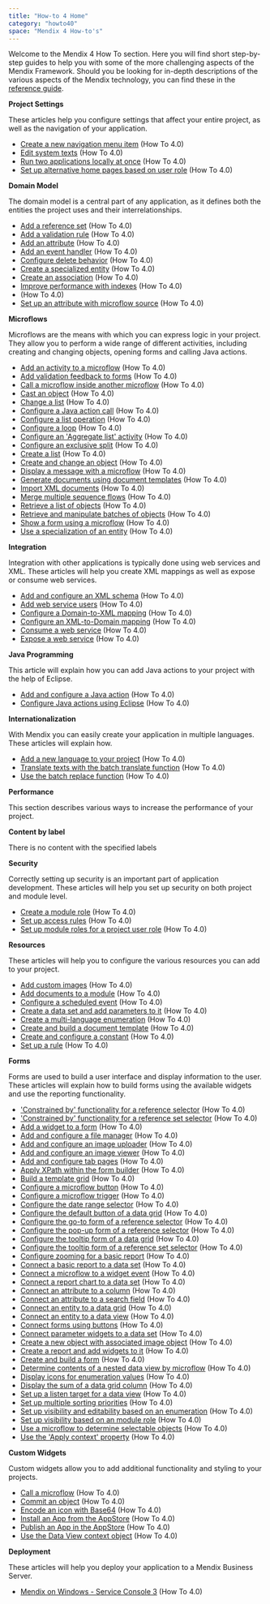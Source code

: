 ```yaml
---
title: "How-to 4 Home"
category: "howto40"
space: "Mendix 4 How-to's"
---
```

Welcome to the Mendix 4 How To section. Here you will find short step-by-step guides to help you with some of the more challenging aspects of the Mendix Framework. Should you be looking for in-depth descriptions of the various aspects of the Mendix technology, you can find these in the [reference guide](/refguide4/Introduction).

**Project Settings**

These articles help you configure settings that affect your entire project, as well as the navigation of your application.

*   [Create a new navigation menu item](create-a-new-navigation-menu-item) (How To 4.0)
*   [Edit system texts](edit-system-texts) (How To 4.0)
*   [Run two applications locally at once](run-two-applications-locally-at-once) (How To 4.0)
*   [Set up alternative home pages based on user role](set-up-alternative-home-pages-based-on-user-role) (How To 4.0)

**Domain Model**

The domain model is a central part of any application, as it defines both the entities the project uses and their interrelationships.

*   [Add a reference set](add-a-reference-set) (How To 4.0)
*   [Add a validation rule](add-a-validation-rule) (How To 4.0)
*   [Add an attribute](add-an-attribute) (How To 4.0)
*   [Add an event handler](add-an-event-handler) (How To 4.0)
*   [Configure delete behavior](configure-delete-behavior) (How To 4.0)
*   [Create a specialized entity](create-a-specialized-entity) (How To 4.0)
*   [Create an association](create-an-association) (How To 4.0)
*   [Improve performance with indexes](improve-performance-with-indexes) (How To 4.0)
*   (How To 4.0)
*   [Set up an attribute with microflow source](set-up-an-attribute-with-microflow-source) (How To 4.0)

**Microflows**

Microflows are the means with which you can express logic in your project. They allow you to perform a wide range of different activities, including creating and changing objects, opening forms and calling Java actions.

*   [Add an activity to a microflow](add-an-activity-to-a-microflow) (How To 4.0)
*   [Add validation feedback to forms](add-validation-feedback-to-forms) (How To 4.0)
*   [Call a microflow inside another microflow](call-a-microflow-inside-another-microflow) (How To 4.0)
*   [Cast an object](cast-an-object) (How To 4.0)
*   [Change a list](change-a-list) (How To 4.0)
*   [Configure a Java action call](configure-a-java-action-call) (How To 4.0)
*   [Configure a list operation](configure-a-list-operation) (How To 4.0)
*   [Configure a loop](configure-a-loop) (How To 4.0)
*   [Configure an 'Aggregate list' activity](configure-an-aggregate-list-activity) (How To 4.0)
*   [Configure an exclusive split](configure-an-exclusive-split) (How To 4.0)
*   [Create a list](create-a-list) (How To 4.0)
*   [Create and change an object](create-and-change-an-object) (How To 4.0)
*   [Display a message with a microflow](display-a-message-with-a-microflow) (How To 4.0)
*   [Generate documents using document templates](generate-documents-using-document-templates) (How To 4.0)
*   [Import XML documents](import-xml-documents) (How To 4.0)
*   [Merge multiple sequence flows](merge-multiple-sequence-flows) (How To 4.0)
*   [Retrieve a list of objects](retrieve-a-list-of-objects) (How To 4.0)
*   [Retrieve and manipulate batches of objects](retrieve-and-manipulate-batches-of-objects) (How To 4.0)
*   [Show a form using a microflow](show-a-form-using-a-microflow) (How To 4.0)
*   [Use a specialization of an entity](use-a-specialization-of-an-entity) (How To 4.0)

**Integration**

Integration with other applications is typically done using web services and XML. These articles will help you create XML mappings as well as expose or consume web services.

*   [Add and configure an XML schema](add-and-configure-an-xml-schema) (How To 4.0)
*   [Add web service users](add-web-service-users) (How To 4.0)
*   [Configure a Domain-to-XML mapping](configure-a-domain-to-xml-mapping) (How To 4.0)
*   [Configure an XML-to-Domain mapping](configure-an-xml-to-domain-mapping) (How To 4.0)
*   [Consume a web service](consume-a-web-service) (How To 4.0)
*   [Expose a web service](expose-a-web-service) (How To 4.0)

**Java Programming**

This article will explain how you can add Java actions to your project with the help of Eclipse.

*   [Add and configure a Java action](add-and-configure-a-java-action) (How To 4.0)
*   [Configure Java actions using Eclipse](configure-java-actions-using-eclipse) (How To 4.0)

**Internationalization**

With Mendix you can easily create your application in multiple languages. These articles will explain how.

*   [Add a new language to your project](add-a-new-language-to-your-project) (How To 4.0)
*   [Translate texts with the batch translate function](translate-texts-with-the-batch-translate-function) (How To 4.0)
*   [Use the batch replace function](use-the-batch-replace-function) (How To 4.0)

**Performance**

This section describes various ways to increase the performance of your project.

**Content by label**

There is no content with the specified labels

**Security**

Correctly setting up security is an important part of application development. These articles will help you set up security on both project and module level.

*   [Create a module role](create-a-module-role) (How To 4.0)
*   [Set up access rules](set-up-access-rules) (How To 4.0)
*   [Set up module roles for a project user role](set-up-module-roles-for-a-project-user-role) (How To 4.0)

**Resources**

These articles will help you to configure the various resources you can add to your project.

*   [Add custom images](add-custom-images) (How To 4.0)
*   [Add documents to a module](add-documents-to-a-module) (How To 4.0)
*   [Configure a scheduled event](configure-a-scheduled-event) (How To 4.0)
*   [Create a data set and add parameters to it](create-a-data-set-and-add-parameters-to-it) (How To 4.0)
*   [Create a multi-language enumeration](create-a-multi-language-enumeration) (How To 4.0)
*   [Create and build a document template](create-and-build-a-document-template) (How To 4.0)
*   [Create and configure a constant](create-and-configure-a-constant) (How To 4.0)
*   [Set up a rule](set-up-a-rule) (How To 4.0)

**Forms**

Forms are used to build a user interface and display information to the user. These articles will explain how to build forms using the available widgets and use the reporting functionality.

*   ['Constrained by' functionality for a reference selector](constrained-by-functionality-for-a-reference-selector) (How To 4.0)
*   ['Constrained by' functionality for a reference set selector](constrained-by-functionality-for-a-reference-set-selector) (How To 4.0)
*   [Add a widget to a form](add-a-widget-to-a-form) (How To 4.0)
*   [Add and configure a file manager](add-and-configure-a-file-manager) (How To 4.0)
*   [Add and configure an image uploader](add-and-configure-an-image-uploader) (How To 4.0)
*   [Add and configure an image viewer](add-and-configure-an-image-viewer) (How To 4.0)
*   [Add and configure tab pages](add-and-configure-tab-pages) (How To 4.0)
*   [Apply XPath within the form builder](apply-xpath-within-the-form-builder) (How To 4.0)
*   [Build a template grid](build-a-template-grid) (How To 4.0)
*   [Configure a microflow button](configure-a-microflow-button) (How To 4.0)
*   [Configure a microflow trigger](configure-a-microflow-trigger) (How To 4.0)
*   [Configure the date range selector](configure-the-date-range-selector) (How To 4.0)
*   [Configure the default button of a data grid](configure-the-default-button-of-a-data-grid) (How To 4.0)
*   [Configure the go-to form of a reference selector](configure-the-go-to-form-of-a-reference-selector) (How To 4.0)
*   [Configure the pop-up form of a reference selector](configure-the-pop-up-form-of-a-reference-selector) (How To 4.0)
*   [Configure the tooltip form of a data grid](configure-the-tooltip-form-of--a-data-grid) (How To 4.0)
*   [Configure the tooltip form of a reference set selector](configure-the-tooltip-form-of-a-reference-set-selector) (How To 4.0)
*   [Configure zooming for a basic report](configure-zooming-for-a-basic-report) (How To 4.0)
*   [Connect a basic report to a data set](connect-a-basic-report-to-a-data-set) (How To 4.0)
*   [Connect a microflow to a widget event](connect-a-microflow-to-a-widget-event) (How To 4.0)
*   [Connect a report chart to a data set](connect-a-report-chart-to-a-data-set) (How To 4.0)
*   [Connect an attribute to a column](connect-an-attribute-to-a-column) (How To 4.0)
*   [Connect an attribute to a search field](connect-an-attribute-to-a-search-field) (How To 4.0)
*   [Connect an entity to a data grid](connect-an-entity-to-a-data-grid) (How To 4.0)
*   [Connect an entity to a data view](connect-an-entity-to-a-data-view) (How To 4.0)
*   [Connect forms using buttons](connect-forms-using-buttons) (How To 4.0)
*   [Connect parameter widgets to a data set](connect-parameter-widgets-to-a-data-set) (How To 4.0)
*   [Create a new object with associated image object](create-a-new-object-with-associated-image-object) (How To 4.0)
*   [Create a report and add widgets to it](create-a-report-and-add-widgets-to-it) (How To 4.0)
*   [Create and build a form](create-and-build-a-form) (How To 4.0)
*   [Determine contents of a nested data view by microflow](determine-contents-of-a-nested-data-view-by-microflow) (How To 4.0)
*   [Display icons for enumeration values](display-icons-for-enumeration-values) (How To 4.0)
*   [Display the sum of a data grid column](display-the-sum-of-a-data-grid-column) (How To 4.0)
*   [Set up a listen target for a data view](set-up-a-listen-target-for-a-data-view) (How To 4.0)
*   [Set up multiple sorting priorities](set-up-multiple-sorting-priorities) (How To 4.0)
*   [Set up visibility and editability based on an enumeration](set-up-visibility-and-editability-based-on-an-enumeration) (How To 4.0)
*   [Set up visibility based on an module role](set-up-visibility-based-on-an-module-role) (How To 4.0)
*   [Use a microflow to determine selectable objects](use-a-microflow-to-determine-selectable-objects) (How To 4.0)
*   [Use the 'Apply context' property](use-the-apply-context-property) (How To 4.0)

**Custom Widgets**

Custom widgets allow you to add additional functionality and styling to your projects.

*   [Call a microflow](call-a-microflow) (How To 4.0)
*   [Commit an object](commit-an-object) (How To 4.0)
*   [Encode an icon with Base64](encode-an-icon-with-base64) (How To 4.0)
*   [Install an App from the AppStore](install-an-app-from-the-appstore) (How To 4.0)
*   [Publish an App in the AppStore](publish-an-app-in-the-appstore) (How To 4.0)
*   [Use the Data View context object](use-the-data-view-context-object) (How To 4.0)

**Deployment**

These articles will help you deploy your application to a Mendix Business Server.

*   [Mendix on Windows - Service Console 3](mendix-on-windows---service-console-3) (How To 4.0)
